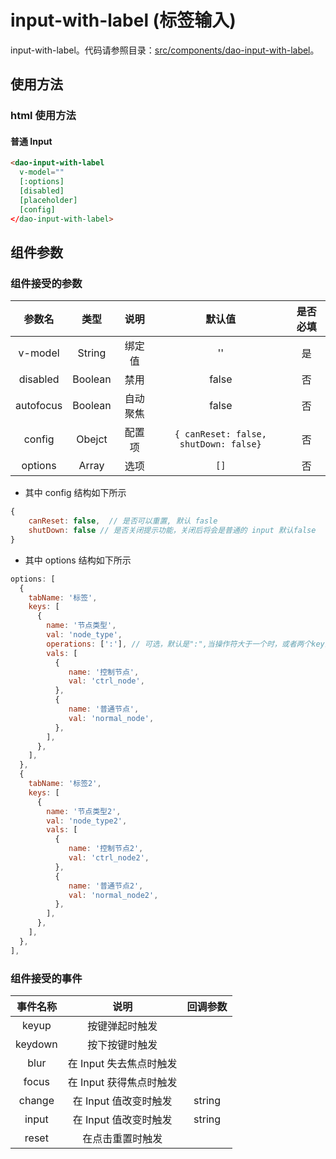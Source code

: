 # input-with-label (标签输入)

input-with-label。代码请参照目录：[src/components/dao-input-with-label](../src/components/dao-input-with-label)。

## 使用方法

### html 使用方法

#### 普通 Input

``` html
<dao-input-with-label
  v-model=""
  [:options]
  [disabled]
  [placeholder]
  [config]
</dao-input-with-label>
```

## 组件参数

### 组件接受的参数

| 参数名 | 类型 | 说明 | 默认值 | 是否必填 |
|:-----:|:----:|:---:|:-----:|:------:|
| v-model | String | 绑定值 | '' | 是 |
| disabled | Boolean | 禁用 | false | 否 |
| autofocus | Boolean | 自动聚焦 | false | 否 |
| config | Obejct | 配置项 | ``` { canReset: false, shutDown: false} ``` | 否 |
| options | Array | 选项 | ``` [] ``` | 否 |
- 其中 config 结构如下所示
```javascript
{ 
    canReset: false,  // 是否可以重置, 默认 fasle
    shutDown: false // 是否关闭提示功能，关闭后将会是普通的 input 默认false
}
```
- 其中 options 结构如下所示

```javascript
options: [
  {
    tabName: '标签',
    keys: [
      {
        name: '节点类型',
        val: 'node_type',
        operations: [':'], // 可选，默认是":",当操作符大于一个时，或者两个key的operations不一致，那么输入提示将会展开变成三级菜单
        vals: [
          {
             name: '控制节点',
             val: 'ctrl_node',
          },
          {
             name: '普通节点',
             val: 'normal_node',
          },
        ],
      },
    ],
  },
  {
    tabName: '标签2',
    keys: [
      {
        name: '节点类型2',
        val: 'node_type2',
        vals: [
          {
             name: '控制节点2',
             val: 'ctrl_node2',
          },
          {
             name: '普通节点2',
             val: 'normal_node2',
          },
        ],
      },
    ],
  },
],

```

### 组件接受的事件

| 事件名称 | 说明 | 回调参数 |
|:-------:|:---:|:-------:|
| keyup | 按键弹起时触发 |  |
| keydown | 按下按键时触发 |  |
| blur | 在 Input 失去焦点时触发 |  |
| focus | 在 Input 获得焦点时触发 ||
| change | 在 Input 值改变时触发 | string |
| input | 在 Input 值改变时触发 | string|
| reset | 在点击重置时触发 | |